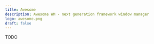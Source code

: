 ```yaml
---
title: Awesome
description: Awesome WM - next generation framework window manager
logo: awesome.png
draft: false
---
```

TODO
